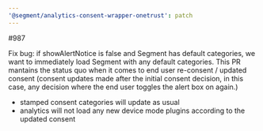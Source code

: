 ```yaml
---
'@segment/analytics-consent-wrapper-onetrust': patch
---
```


#987

Fix bug: if showAlertNotice is false and Segment has default categories, we want to immediately load Segment with any default categories.
This PR mantains the status quo when it comes to end user re-consent / updated consent (consent updates made after the initial consent decision, in this case, any decision where the end user toggles the alert box on again.)
* stamped consent categories will update as usual
* analytics will not load any new device mode plugins according to the updated consent
